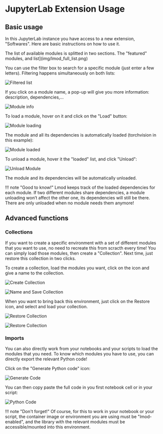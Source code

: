# JupyterLab Extension Usage

## Basic usage

In this JupyterLab instance you have access to a new extension, "Softwares". Here are basic instructions on how to use it.

The list of available modules is splitted in two sections. The "featured" modules, and list](img/lmod_full_list.png)

You can use the filter box to search for a specific module (just enter a few letters). Filtering happens simultaneously on both lists:

![Filtered list](img/lmod_filtered_list.png)

If you click on a module name, a pop-up will give you more information: description, dependencies,…​

![Module info](img/lmod_module_info.png)

To load a module, hover on it and click on the "Load" button:

![Module loading](img/lmod_hover.png)

The module and all its dependencies is automatically loaded (torchvision in this example):

![Module loaded](img/lmod_loaded.png)

To unload a module, hover it the "loaded" list, and click "Unload":

![Unload Module](img/lmod_unload.png)

The module and its dependencies will be automatically unloaded.

!!! note "Good to know!"
    Lmod keeps track of the loaded dependencies for each module. If two different modules share dependencies, a module unloading won’t affect the other one, its dependencies will still be there. There are only unloaded when no module needs them anymore!


## Advanced functions

### Collections

If you want to create a specific environment with a set of different modules that you want to use, no need to recreate this from scracth every time! You can simply load those modules, then create a "Collection". Next time, just restore this collection in two clicks.

To create a collection, load the modules you want, click on the icon and give a name to the collection.

![Create Collection](img/lmod_create_collection.png)

![Name and Save Collection](img/lmod_create_collection_save.png)

When you want to bring back this environment, just click on the Restore icon, and select and load your collection.

![Restore Collection](img/lmod_restore_collection.png)

![Restore Collection](img/lmod_restore_collection_restore.png)

### Imports

You can also directly work from your notebooks and your scripts to load the modules that you need. To know which modules you have to use, you can directly export the relevant Python code!

Click on the "Generate Python code" icon:

![Generate Code](img/lmod_generate_python.png)

You can then copy paste the full code in you first notebook cell or in your script:

![Python Code](img/lmod_generate_python_code.png)

!!! note "Don't forget!"
    Of course, for this to work in your notebook or your script, the container image or environment you are using must be "lmod-enabled", and the library with the relevant modules must be accessible/mounted into this environment.